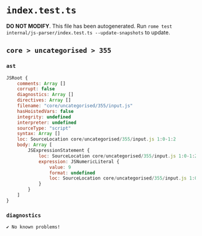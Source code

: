 # `index.test.ts`

**DO NOT MODIFY**. This file has been autogenerated. Run `rome test internal/js-parser/index.test.ts --update-snapshots` to update.

## `core > uncategorised > 355`

### `ast`

```javascript
JSRoot {
	comments: Array []
	corrupt: false
	diagnostics: Array []
	directives: Array []
	filename: "core/uncategorised/355/input.js"
	hasHoistedVars: false
	integrity: undefined
	interpreter: undefined
	sourceType: "script"
	syntax: Array []
	loc: SourceLocation core/uncategorised/355/input.js 1:0-1:2
	body: Array [
		JSExpressionStatement {
			loc: SourceLocation core/uncategorised/355/input.js 1:0-1:2
			expression: JSNumericLiteral {
				value: 9
				format: undefined
				loc: SourceLocation core/uncategorised/355/input.js 1:0-1:2
			}
		}
	]
}
```

### `diagnostics`

```
✔ No known problems!

```
